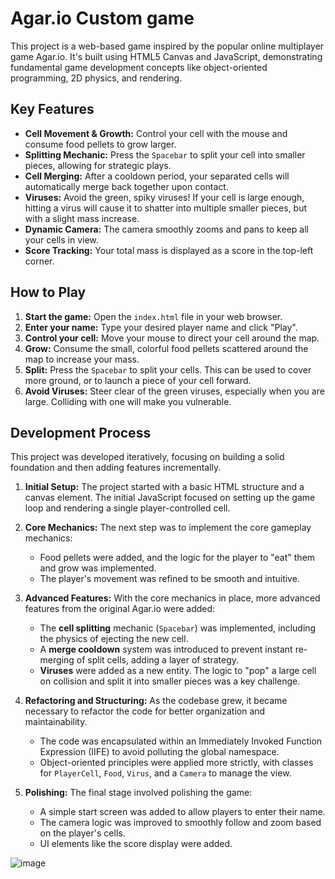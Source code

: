 # Agar.io Custom game

This project is a web-based game inspired by the popular online multiplayer game Agar.io. It's built using HTML5 Canvas and JavaScript, demonstrating fundamental game development concepts like object-oriented programming, 2D physics, and rendering.

## Key Features

- **Cell Movement & Growth:** Control your cell with the mouse and consume food pellets to grow larger.
- **Splitting Mechanic:** Press the `Spacebar` to split your cell into smaller pieces, allowing for strategic plays.
- **Cell Merging:** After a cooldown period, your separated cells will automatically merge back together upon contact.
- **Viruses:** Avoid the green, spiky viruses! If your cell is large enough, hitting a virus will cause it to shatter into multiple smaller pieces, but with a slight mass increase.
- **Dynamic Camera:** The camera smoothly zooms and pans to keep all your cells in view.
- **Score Tracking:** Your total mass is displayed as a score in the top-left corner.

## How to Play

1.  **Start the game:** Open the `index.html` file in your web browser.
2.  **Enter your name:** Type your desired player name and click "Play".
3.  **Control your cell:** Move your mouse to direct your cell around the map.
4.  **Grow:** Consume the small, colorful food pellets scattered around the map to increase your mass.
5.  **Split:** Press the `Spacebar` to split your cells. This can be used to cover more ground, or to launch a piece of your cell forward.
6.  **Avoid Viruses:** Steer clear of the green viruses, especially when you are large. Colliding with one will make you vulnerable.

## Development Process

This project was developed iteratively, focusing on building a solid foundation and then adding features incrementally.

1.  **Initial Setup:** The project started with a basic HTML structure and a canvas element. The initial JavaScript focused on setting up the game loop and rendering a single player-controlled cell.

2.  **Core Mechanics:** The next step was to implement the core gameplay mechanics:
    *   Food pellets were added, and the logic for the player to "eat" them and grow was implemented.
    *   The player's movement was refined to be smooth and intuitive.

3.  **Advanced Features:** With the core mechanics in place, more advanced features from the original Agar.io were added:
    *   The **cell splitting** mechanic (`Spacebar`) was implemented, including the physics of ejecting the new cell.
    *   A **merge cooldown** system was introduced to prevent instant re-merging of split cells, adding a layer of strategy.
    *   **Viruses** were added as a new entity. The logic to "pop" a large cell on collision and split it into smaller pieces was a key challenge.

4.  **Refactoring and Structuring:** As the codebase grew, it became necessary to refactor the code for better organization and maintainability.
    *   The code was encapsulated within an Immediately Invoked Function Expression (IIFE) to avoid polluting the global namespace.
    *   Object-oriented principles were applied more strictly, with classes for `PlayerCell`, `Food`, `Virus`, and a `Camera` to manage the view.

5.  **Polishing:** The final stage involved polishing the game:
    *   A simple start screen was added to allow players to enter their name.
    *   The camera logic was improved to smoothly follow and zoom based on the player's cells.
    *   UI elements like the score display were added.

![image](https://github.com/user-attachments/assets/052c7489-2127-484a-a37e-327c193ffeeb)
